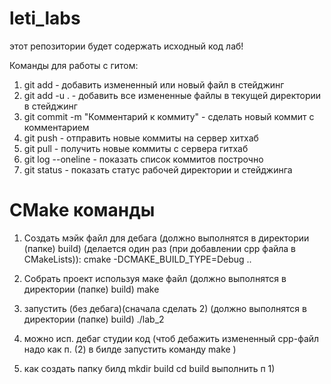 # leti_labs 
этот репозитории будет содержать исходный код лаб! 

Команды для работы с гитом:

1) git add <file> - добавить измененный или новый файл в стейджинг
2) git add -u . - добавить все измененные файлы в текущей директории в стейджинг
3) git commit -m "Комментарий к коммиту" - сделать новый коммит с комментарием
4) git push - отправить новые коммиты на сервер хитхаб
5) git pull - получить новые коммиты с сервера гитхаб
6) git log --oneline - показать список коммитов построчно
7) git status - показать статус рабочей директории и стейджинга


# CMake команды
1) Создать мэйк файл для дебага (должно выполнятся в директории (папке) build) (делается один раз (при добавлении срр файла в CMakeLists)): 
    cmake -DCMAKE_BUILD_TYPE=Debug ..
2) Собрать проект используя маке файл (должно выполнятся в директории (папке) build)
    make
3) запустить (без дебага)(сначала сделать 2) (должно выполнятся в директории (папке) build)
    ./lab_2 
4) можно исп. дебаг студии код (чтоб дебажить измененный срр-файл надо как п. (2) в билде запустить команду make )

5) как создать папку билд
    mkdir build
    cd build
    выполнить п 1)

